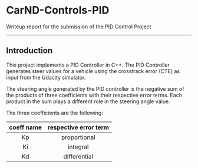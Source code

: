 # CarND-Controls-PID

Writeup report for the submission of the PID Control Project

---

## Introduction

This project implements a PID Controller in C++. The PID Controller generates steer values for a vehicle using the crosstrack error (CTE) as input from the Udacity simulator.

The steering angle generated by the PID controller is the negative sum of the products of three coefficients with their respective error terms. Each product in the sum plays a different role in the steering angle value.

The three coefficients are the following:

| coeff name | respective error term |
|:----------:|:---------------------:|
| Kp         | proportional          |
| Ki         | integral              |
| Kd         | differential          |

